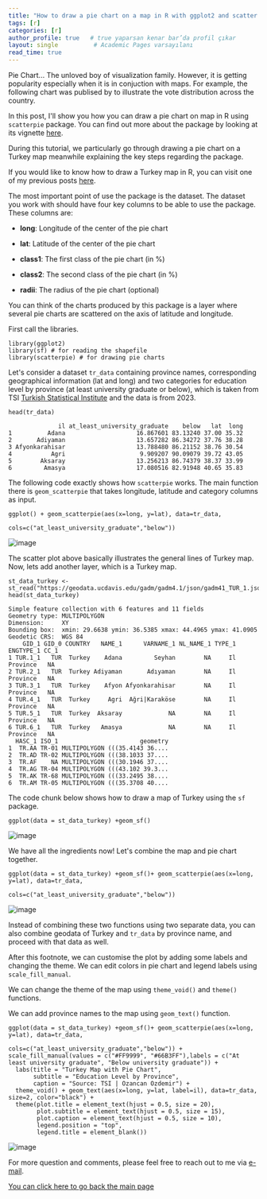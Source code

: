 ```yaml
---
title: "How to draw a pie chart on a map in R with ggplot2 and scatter pie? An example for Turkey"
tags: [r]
categories: [r]
author_profile: true   # true yaparsan kenar bar’da profil çıkar
layout: single          # Academic Pages varsayılanı
read_time: true
---
```



Pie Chart... The unloved boy of visualization family. However, it is getting popularity especially when it is in conjuction with maps. For example, the following chart was publised by to illustrate the vote distribution across the country.

In this post, I'll show you how you can draw a pie chart on map in R using `scatterpie` package. You can find out more about the package by looking at its vignette [here](https://cran.r-project.org/web/packages/scatterpie/vignettes/scatterpie.html).

During this tutorial, we particularly go through drawing a pie chart on a Turkey map meanwhile explaining the key steps regarding the package.

If you would like to know how to draw a Turkey map in R, you can visit one of my previous posts [here](https://ozancanozdemir.github.io/turkiye_harita.html).

The most important point of use the package is the dataset. The dataset you work with should have four key columns to be able to use the package. These columns are:

-   **long**: Longitude of the center of the pie chart

-   **lat**: Latitude of the center of the pie chart

-   **class1**: The first class of the pie chart (in %)

-   **class2**: The second class of the pie chart (in %)

-   **radii**: The radius of the pie chart (optional)

You can think of the charts produced by this package is a layer where several pie charts are scattered on the axis of latitude and longitude.

First call the libraries.

```
library(ggplot2)
library(sf) # for reading the shapefile
library(scatterpie) # for drawing pie charts
```

Let's consider a dataset `tr_data` containing province names, corresponding geographical information (lat and long) and two categories for education level by province (at least university graduate or below), which is taken from TSI [Turkish Statistical Institute](https://data.tuik.gov.tr/Bulten/Index?p=Ulusal-Egitim-Istatistikleri-2023-53444) and the data is from 2023.



```{r}
head(tr_data)
```

```
              il at_least_university_graduate    below   lat  long
1          Adana                    16.867601 83.13240 37.00 35.32
2       Adiyaman                    13.657282 86.34272 37.76 38.28
3 Afyonkarahisar                    13.788480 86.21152 38.76 30.54
4           Agri                     9.909207 90.09079 39.72 43.05
5        Aksaray                    13.256213 86.74379 38.37 33.99
6         Amasya                    17.080516 82.91948 40.65 35.83
```



The following code exactly shows how `scatterpie` works. The main function there is `geom_scatterpie` that takes longitude, latitude and category columns as input.

```{r}
ggplot() + geom_scatterpie(aes(x=long, y=lat), data=tr_data,
                           cols=c("at_least_university_graduate","below")) 
```

![image](https://github.com/user-attachments/assets/ef797a90-5db5-4b7a-9e32-50af9f73d11f)

The scatter plot above basically illustrates the general lines of Turkey map. Now, lets add another layer, which is a Turkey map.

```{r}
st_data_turkey <- st_read("https://geodata.ucdavis.edu/gadm/gadm4.1/json/gadm41_TUR_1.json")
head(st_data_turkey)
```

```
Simple feature collection with 6 features and 11 fields
Geometry type: MULTIPOLYGON
Dimension:     XY
Bounding box:  xmin: 29.6638 ymin: 36.5385 xmax: 44.4965 ymax: 41.0905
Geodetic CRS:  WGS 84
    GID_1 GID_0 COUNTRY   NAME_1      VARNAME_1 NL_NAME_1 TYPE_1 ENGTYPE_1 CC_1
1 TUR.1_1   TUR  Turkey    Adana         Seyhan        NA     Il  Province   NA
2 TUR.2_1   TUR  Turkey Adiyaman       Adıyaman        NA     Il  Province   NA
3 TUR.3_1   TUR  Turkey    Afyon Afyonkarahisar        NA     Il  Province   NA
4 TUR.4_1   TUR  Turkey     Agri  Ağri|Karaköse        NA     Il  Province   NA
5 TUR.5_1   TUR  Turkey  Aksaray             NA        NA     Il  Province   NA
6 TUR.6_1   TUR  Turkey   Amasya             NA        NA     Il  Province   NA
  HASC_1 ISO_1                       geometry
1  TR.AA TR-01 MULTIPOLYGON (((35.4143 36....
2  TR.AD TR-02 MULTIPOLYGON (((38.1033 37....
3  TR.AF    NA MULTIPOLYGON (((30.1946 37....
4  TR.AG TR-04 MULTIPOLYGON (((43.102 39.3...
5  TR.AK TR-68 MULTIPOLYGON (((33.2495 38....
6  TR.AM TR-05 MULTIPOLYGON (((35.3708 40....
```

The code chunk below shows how to draw a map of Turkey using the `sf` package.

```{r}
ggplot(data = st_data_turkey) +geom_sf()
```

![image](https://github.com/user-attachments/assets/46fb36ee-a726-406f-b126-3c00b382dd61)


We have all the ingredients now! Let's combine the map and pie chart together.

```{r}
ggplot(data = st_data_turkey) +geom_sf()+ geom_scatterpie(aes(x=long, y=lat), data=tr_data,
                           cols=c("at_least_university_graduate","below")) 
```

![image](https://github.com/user-attachments/assets/b649055a-376f-4b83-a869-4f20635a97a9)


Instead of combining these two functions using two separate data, you can also combine geodata of Turkey and `tr_data` by province name, and proceed with that data as well.

After this footnote, we can customise the plot by adding some labels and changing the theme. We can edit colors in pie chart and legend labels using `scale_fill_manual`.

We can change the theme of the map using `theme_void()` and `theme()` functions.

We can add province names to the map using `geom_text()` function.

```{r}
ggplot(data = st_data_turkey) +geom_sf()+ geom_scatterpie(aes(x=long, y=lat), data=tr_data,
                           cols=c("at_least_university_graduate","below")) + scale_fill_manual(values = c("#FF9999", "#66B3FF"),labels = c("At least university graduate", "Below university graduate")) +
  labs(title = "Turkey Map with Pie Chart",
       subtitle = "Education Level by Province",
       caption = "Source: TSI | Ozancan Ozdemir") +
  theme_void() + geom_text(aes(x=long, y=lat, label=il), data=tr_data, size=2, color="black") +
  theme(plot.title = element_text(hjust = 0.5, size = 20),
        plot.subtitle = element_text(hjust = 0.5, size = 15),
        plot.caption = element_text(hjust = 0.5, size = 10),
        legend.position = "top",
        legend.title = element_blank())
```

![image](https://github.com/user-attachments/assets/0a0048a2-b02d-417e-826c-2c2f5e8340a4)


For more question and comments, please feel free to reach out to me via [e-mail](mailto:ozancanozdemir@gmail.com).

[You can click here to go back the main page](https://ozancanozdemir.github.io/)
